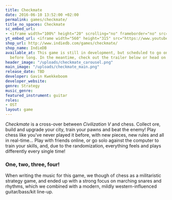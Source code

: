```yaml
---
title: Checkmate
date: 2016-06-10 13:52:00 +02:00
permalink: games/checkmate/
title_no_spaces: Checkmate
sc_embed_url:
- <iframe width="100%" height="20" scrolling="no" frameborder="no" src="https://w.soundcloud.com/player/?url=https%3A//api.soundcloud.com/tracks/268729949%3Fsecret_token%3Ds-3Pky5&amp;color=ff5500&amp;inverse=false&amp;auto_play=false&amp;show_user=false"></iframe>
yt_embed_url: <iframe width="560" height="315" src="https://www.youtube.com/embed/uSOE49Hwg4w?enablejsapi=1&version=3&playerapiid=ytplayer" frameborder="0" allowfullscreen></iframe>
shop_url: http://www.indiedb.com/games/checkmate/
shop_name: IndieDB
available_at: This game is still in development, but scheduled to go on Steam Greenlight
  before long. In the meantime, check out the trailer below or head on over to
header_image: "/uploads/checkmate_carousel.png"
main_image: "/uploads/checkmate_main.png"
release_date: TBD
developer: Gavin Kwekkeboom
developer_website: 
genre: Strategy
music_genre: 
featured_instrument: guitar
roles:
- OST
layout: game
---
```


*Checkmate* is a cross-over between *Civilization V* and chess. Collect ore, build and upgrade your city, train your pawns and beat the enemy! Play chess like you've never played it before, with new pieces, new rules and all in real-time... Play with friends online, or go solo against the computer to train your skills, and, due to the randomization, everything feels and plays differently every single time!

### One, two, three, four!
When writing the music for this game, we though of chess as a militaristic strategy game, and ended up with a strong focus on marching snares and rhythms, which we combined with a modern, mildly western-influenced guitar/bass/kit line-up.
